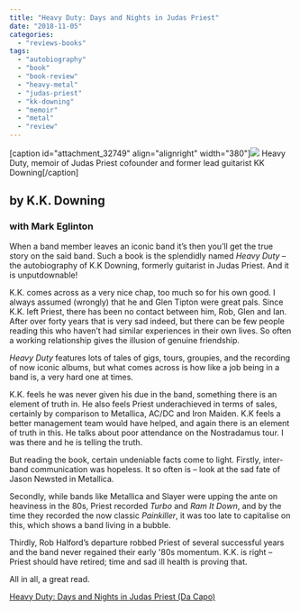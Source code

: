 ```yaml
---
title: "Heavy Duty: Days and Nights in Judas Priest"
date: "2018-11-05"
categories: 
  - "reviews-books"
tags: 
  - "autobiography"
  - "book"
  - "book-review"
  - "heavy-metal"
  - "judas-priest"
  - "kk-downing"
  - "memoir"
  - "metal"
  - "review"
---
```


\[caption id="attachment\_32749" align="alignright" width="380"\]![](https://www.hellbound.ca/wp-content/uploads/2018/10/Heavy-Duty-book-cover-199x300.jpg) Heavy Duty, memoir of Judas Priest cofounder and former lead guitarist KK Downing\[/caption\]

## by K.K. Downing

### with Mark Eglinton

When a band member leaves an iconic band it’s then you’ll get the true story on the said band. Such a book is the splendidly named _Heavy Duty_ – the autobiography of K.K Downing, formerly guitarist in Judas Priest. And it is unputdownable!

K.K. comes across as a very nice chap, too much so for his own good. I always assumed (wrongly) that he and Glen Tipton were great pals. Since K.K. left Priest, there has been no contact between him, Rob, Glen and Ian. After over forty years that is very sad indeed, but there can be few people reading this who haven’t had similar experiences in their own lives. So often a working relationship gives the illusion of genuine friendship.

_Heavy Duty_ features lots of tales of gigs, tours, groupies, and the recording of now iconic albums, but what comes across is how like a job being in a band is, a very hard one at times.

K.K. feels he was never given his due in the band, something there is an element of truth in. He also feels Priest underachieved in terms of sales, certainly by comparison to Metallica, AC/DC and Iron Maiden. K.K feels a better management team would have helped, and again there is an element of truth in this. He talks about poor attendance on the Nostradamus tour. I was there and he is telling the truth.

But reading the book, certain undeniable facts come to light. Firstly, inter-band communication was hopeless. It so often is – look at the sad fate of Jason Newsted in Metallica.

Secondly, while bands like Metallica and Slayer were upping the ante on heaviness in the 80s, Priest recorded _Turbo_ and _Ram It Down_, and by the time they recorded the now classic _Painkiller_, it was too late to capitalise on this, which shows a band living in a bubble.

Thirdly, Rob Halford’s departure robbed Priest of several successful years and the band never regained their early '80s momentum. K.K. is right – Priest should have retired; time and sad ill health is proving that.

All in all, a great read.

[Heavy Duty: Days and Nights in Judas Priest (Da Capo)](https://www.dacapopress.com/titles/k-k-downing/heavy-duty/9780306903298/)
